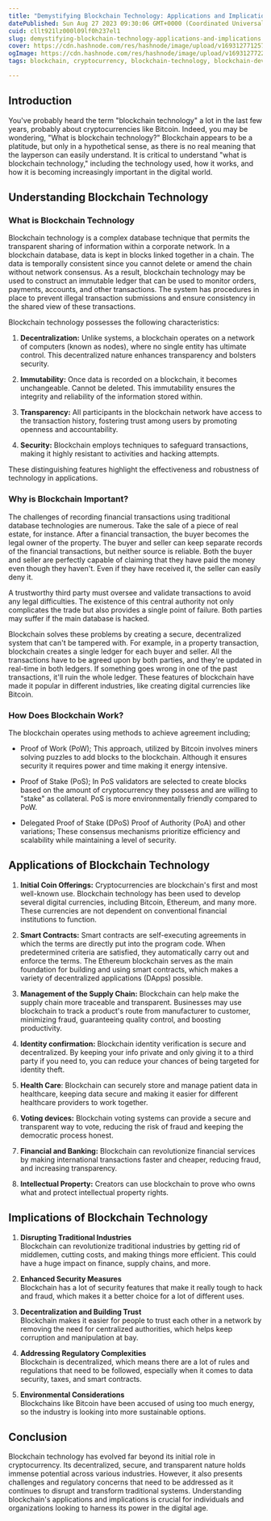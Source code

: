 ```yaml
---
title: "Demystifying Blockchain Technology: Applications and Implications"
datePublished: Sun Aug 27 2023 09:30:06 GMT+0000 (Coordinated Universal Time)
cuid: cllt921lz000l09lf0h237el1
slug: demystifying-blockchain-technology-applications-and-implications
cover: https://cdn.hashnode.com/res/hashnode/image/upload/v1693127712578/ba1fed1c-4912-4feb-8f6e-eff7135e8f9e.png
ogImage: https://cdn.hashnode.com/res/hashnode/image/upload/v1693127722380/948a9f8b-099c-4a7b-a4d4-7e16fa18bcb8.png
tags: blockchain, cryptocurrency, blockchain-technology, blockchain-development, blockchain-security

---
```


## Introduction

You've probably heard the term "blockchain technology" a lot in the last few years, probably about cryptocurrencies like Bitcoin. Indeed, you may be wondering, "What is blockchain technology?" Blockchain appears to be a platitude, but only in a hypothetical sense, as there is no real meaning that the layperson can easily understand. It is critical to understand "what is blockchain technology," including the technology used, how it works, and how it is becoming increasingly important in the digital world.

## **Understanding Blockchain Technology**

### **What is Blockchain Technology**

Blockchain technology is a complex database technique that permits the transparent sharing of information within a corporate network. In a blockchain database, data is kept in blocks linked together in a chain. The data is temporally consistent since you cannot delete or amend the chain without network consensus. As a result, blockchain technology may be used to construct an immutable ledger that can be used to monitor orders, payments, accounts, and other transactions. The system has procedures in place to prevent illegal transaction submissions and ensure consistency in the shared view of these transactions.

Blockchain technology possesses the following characteristics:

1. **Decentralization:** Unlike systems, a blockchain operates on a network of computers (known as nodes), where no single entity has ultimate control. This decentralized nature enhances transparency and bolsters security.
    
2. **Immutability:** Once data is recorded on a blockchain, it becomes unchangeable. Cannot be deleted. This immutability ensures the integrity and reliability of the information stored within.
    
3. **Transparency:** All participants in the blockchain network have access to the transaction history, fostering trust among users by promoting openness and accountability.
    
4. **Security:** Blockchain employs techniques to safeguard transactions, making it highly resistant to activities and hacking attempts.
    

These distinguishing features highlight the effectiveness and robustness of technology in applications.

### Why is Blockchain Important?

The challenges of recording financial transactions using traditional database technologies are numerous. Take the sale of a piece of real estate, for instance. After a financial transaction, the buyer becomes the legal owner of the property. The buyer and seller can keep separate records of the financial transactions, but neither source is reliable. Both the buyer and seller are perfectly capable of claiming that they have paid the money even though they haven't. Even if they have received it, the seller can easily deny it.

A trustworthy third party must oversee and validate transactions to avoid any legal difficulties. The existence of this central authority not only complicates the trade but also provides a single point of failure. Both parties may suffer if the main database is hacked.

Blockchain solves these problems by creating a secure, decentralized system that can't be tampered with. For example, in a property transaction, blockchain creates a single ledger for each buyer and seller. All the transactions have to be agreed upon by both parties, and they're updated in real-time in both ledgers. If something goes wrong in one of the past transactions, it'll ruin the whole ledger. These features of blockchain have made it popular in different industries, like creating digital currencies like Bitcoin.

### **How Does Blockchain Work?**

The blockchain operates using methods to achieve agreement including;

* Proof of Work (PoW); This approach, utilized by Bitcoin involves miners solving puzzles to add blocks to the blockchain. Although it ensures security it requires power and time making it energy intensive.
    
* Proof of Stake (PoS); In PoS validators are selected to create blocks based on the amount of cryptocurrency they possess and are willing to "stake" as collateral. PoS is more environmentally friendly compared to PoW.
    
* Delegated Proof of Stake (DPoS) Proof of Authority (PoA) and other variations; These consensus mechanisms prioritize efficiency and scalability while maintaining a level of security.
    

## **Applications of Blockchain Technology**

1. **Initial Coin Offerings:** Cryptocurrencies are blockchain's first and most well-known use. Blockchain technology has been used to develop several digital currencies, including Bitcoin, Ethereum, and many more. These currencies are not dependent on conventional financial institutions to function.
    
2. **Smart Contracts:** Smart contracts are self-executing agreements in which the terms are directly put into the program code. When predetermined criteria are satisfied, they automatically carry out and enforce the terms. The Ethereum blockchain serves as the main foundation for building and using smart contracts, which makes a variety of decentralized applications (DApps) possible.
    
3. **Management of the Supply Chain:** Blockchain can help make the supply chain more traceable and transparent. Businesses may use blockchain to track a product's route from manufacturer to customer, minimizing fraud, guaranteeing quality control, and boosting productivity.
    
4. **Identity confirmation:** Blockchain identity verification is secure and decentralized. By keeping your info private and only giving it to a third party if you need to, you can reduce your chances of being targeted for identity theft.
    
5. **Health Care**: Blockchain can securely store and manage patient data in healthcare, keeping data secure and making it easier for different healthcare providers to work together.
    
6. **Voting devices:** Blockchain voting systems can provide a secure and transparent way to vote, reducing the risk of fraud and keeping the democratic process honest.
    
7. **Financial and Banking:** Blockchain can revolutionize financial services by making international transactions faster and cheaper, reducing fraud, and increasing transparency.
    
8. **Intellectual Property:** Creators can use blockchain to prove who owns what and protect intellectual property rights.
    

## **Implications of Blockchain Technology**

1. **Disrupting Traditional Industries**  
    Blockchain can revolutionize traditional industries by getting rid of middlemen, cutting costs, and making things more efficient. This could have a huge impact on finance, supply chains, and more.
    
2. **Enhanced Security Measures**  
    Blockchain has a lot of security features that make it really tough to hack and fraud, which makes it a better choice for a lot of different uses.
    
3. **Decentralization and Building Trust**  
    Blockchain makes it easier for people to trust each other in a network by removing the need for centralized authorities, which helps keep corruption and manipulation at bay.
    
4. **Addressing Regulatory Complexities**  
    Blockchain is decentralized, which means there are a lot of rules and regulations that need to be followed, especially when it comes to data security, taxes, and smart contracts.
    
5. **Environmental Considerations**  
    Blockchains like Bitcoin have been accused of using too much energy, so the industry is looking into more sustainable options.
    

## Conclusion

Blockchain technology has evolved far beyond its initial role in cryptocurrency. Its decentralized, secure, and transparent nature holds immense potential across various industries. However, it also presents challenges and regulatory concerns that need to be addressed as it continues to disrupt and transform traditional systems. Understanding blockchain's applications and implications is crucial for individuals and organizations looking to harness its power in the digital age.